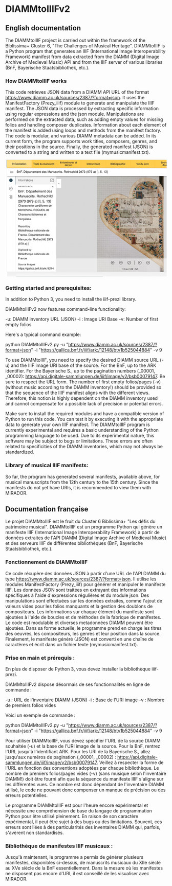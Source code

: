 # DIAMMtoIIIFv2

## English documentation

The DIAMMtoIIIF project is carried out within the framework of the Biblissima+ Cluster 6, "The Challenges of Musical Heritage". DIAMMtoIIIF is a Python program that generates an IIIF (International Image Interoperability Framework) manifest from data extracted from the DIAMM (Digital Image Archive of Medieval Music) API and from the IIIF server of various libraries (BnF, Bayerische Staatsbibliothek, etc.).

### How DIAMMtoIIIF works

This code retrieves JSON data from a DIAMM API URL of the format https://www.diamm.ac.uk/sources/2387/?format=json. It uses the ManifestFactory (Prezy_iiif) module to generate and manipulate the IIIF manifest. The JSON data is processed by extracting specific information using regular expressions and the json module. Manipulations are performed on the extracted data, such as adding empty values for missing folios and handling composer duplicates. Information about each element of the manifest is added using loops and methods from the manifest factory.
The code is modular, and various DIAMM metadata can be added. In its current form, the program supports work titles, composers, genres, and their positions in the source. Finally, the generated manifest (JSON) is converted to a string and written to a text file (mymusicmanifest.txt).

![code](https://github.com/Biblissimacluster6/DIAMMtoIIIF/blob/main/img/Chansonnier%20cordiforme%201.png)

### Getting started and prerequisites:

In addition to Python 3, you need to install the iiif-prezi library.

DIAMMtoIIIFv2 now features command-line functionality:

-u: DIAMM inventory URL (JSON)
-i : Image URI Base
-v: Number of first empty folios

Here's a typical command example:

python DIAMMtoIIIFv2.py -u "https://www.diamm.ac.uk/sources/2387/?format=json" -i "https://gallica.bnf.fr/iiif/ark:/12148/btv1b525044884" -v 9

To use DIAMMtoIIIF, you need to specify the desired DIAMM source URL (-u) and the IIIF image URI base of the source. For the BnF, up to the ARK identifier. For the Bayerische S., up to the pagination numbers (_00001, _00002): https://api.digitale-sammlungen.de/iiif/image/v2/bsb00079147. Be sure to respect the URL form. The number of first empty folios/pages (-v) (without music according to the DIAMM inventory!) should be provided so that the sequence of the IIIF manifest aligns with the different views. Therefore, this notion is highly dependent on the DIAMM inventory used and cannot compensate for a possible lack of precision or potential errors. 

Make sure to install the required modules and have a compatible version of Python to run this code. You can test it by executing it with the appropriate data to generate your own IIIF manifest.
The DIAMMtoIIIF program is currently experimental and requires a basic understanding of the Python programming language to be used. Due to its experimental nature, this software may be subject to bugs or limitations. These errors are often related to specificities of the DIAMM inventories, which may not always be standardized.

### Library of musical IIIF manifests:

So far, the program has generated several manifests, available above, for musical manuscripts from the 12th century to the 15th century. Since the manifests do not yet have URIs, it is recommended to view them with MIRADOR.

## Documentation française

Le projet DIAMMtoIIIF est le fruit du Cluster 6 Biblissima+ "Les défis du patrimoine musical". DIAMMtoIIIF est un programme Python qui génère un manifeste IIIF (International Image Interoperability Framework) à partir de données extraites de l'API DIAMM (Digital Image Archive of Medieval Music) et des serveurs IIIF de différentes bibliothèques (BnF, Bayerische Staatsbibliothek, etc.).

### Fonctionnement de DIAMMtoIIIF

Ce code récupère des données JSON à partir d'une URL de l'API DIAMM du type https://www.diamm.ac.uk/sources/2387/?format=json. Il utilise les modules ManifestFactory (Prezy_iiif) pour générer et manipuler le manifeste IIIF.
Les données JSON sont traitées en extrayant des informations spécifiques à l'aide d'expressions régulières et du module json. Des manipulations sont effectuées sur les données extraites, comme l'ajout de valeurs vides pour les folios manquants et la gestion des doublons de compositeurs. 
Les informations sur chaque élément du manifeste sont ajoutées à l'aide de boucles et de méthodes de la fabrique de manifestes.
Le code est modulable et diverses metadonnées DIAMM peuvent être ajoutées. Dans sa forme actuelle, le programme prend en charge les titres des oeuvres, les compositeurs, les genres et leur position dans la source. 
Finalement, le manifeste généré (JSON) est converti en une chaîne de caractères et écrit dans un fichier texte (mymusicmanifest.txt).

### Prise en main et prérequis :

En plus de disposer de Python 3, vous devez installer la bibliothèque iiif-prezi.

DIAMMtoIIIFv2 dispose désormais de ses fonctionnalités en ligne de commande :

-u : URL de l'inventaire DIAMM (JSON)
-i : Base de l'URI image
-v : Nombre de premiers folios vides

Voici un exemple de commande :

python DIAMMtoIIIFv2.py -u "https://www.diamm.ac.uk/sources/2387/?format=json" -i "https://gallica.bnf.fr/iiif/ark:/12148/btv1b525044884" -v 9

Pour utiliser DIAMMtoIIIF, vous devez spécifier l'URL de la source DIAMM souhaitée (-u) et la base de l'URI image de la source. Pour la BnF, rentrez l'URL jusqu'à l'identifiant ARK. Pour les URI de la Bayerische S., allez jusqu'aux numéros de pagination (_00001, _00002) : https://api.digitale-sammlungen.de/iiif/image/v2/bsb00079147. Veillez à respecter la forme de l'URL en fonction des conventions adoptées par chaque bibliothèque. Le nombre de premiers folios/pages vides (-v) (sans musique selon l'inventaire DIAMM!) doit être fourni afin que la séquence du manifeste IIIF s'aligne sur les différentes vues. Ce nombre est donc dépendant de l'inventaire DIAMM utilisé, le code ne pouvant donc compenser un manque de précision ou des erreurs potentielles. 

Le programme DIAMMtoIIIF est pour l'heure encore expérimental et nécessite une compréhension de base du langage de programmation Python pour être utilisé pleinement. En raison de son caractère expérimental, il peut être sujet à des bugs ou des limitations. Souvent, ces erreurs sont liées à des particularités des inventaires DIAMM qui, parfois, s'avèrent non standardisés.

### Bibliothèque de manifestes IIIF musicaux :

Jusqu'à maintenant, le programme a permis de générer plusieurs manifestes, disponibles ci-dessus, de manuscrits musicaux du XIIe siècle au XVe siècle de la BnF essentiellement. Dans la mesure où les manifestes ne disposent pas encore d'URI, il est conseillé de les visualiser avec MIRADOR.
